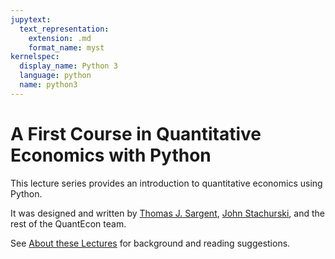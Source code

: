 ```yaml
---
jupytext:
  text_representation:
    extension: .md
    format_name: myst
kernelspec:
  display_name: Python 3
  language: python
  name: python3
---
```


# A First Course in Quantitative Economics with Python

This lecture series provides an introduction to quantitative economics using Python. 

It was designed and written by [Thomas J. Sargent](http://www.tomsargent.com/), [John Stachurski](http://johnstachurski.net/), and the rest of the QuantEcon team. 

See [About these Lectures](about.md) for background and reading suggestions.
```{tableofcontents}
```

